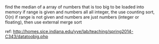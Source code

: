 find the median of a array of numbers that is too big to be loaded into memory 
if range is given and numbers all all integer, the use counting sort, O(n)
if range is not given and numbers are just numbers (integer or floating), then use external merge sort

ref: http://homes.sice.indiana.edu/yye/lab/teaching/spring2014-C343/datatoobig.php
